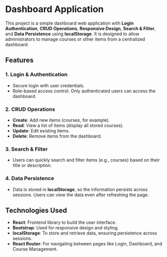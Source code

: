 # Dashboard Application

This project is a simple dashboard web application with **Login Authentication**, **CRUD Operations**, **Responsive Design**, **Search & Filter**, and **Data Persistence** using **localStorage**. It is designed to allow administrators to manage courses or other items from a centralized dashboard.

## Features

### 1. **Login & Authentication**
- Secure login with user credentials.
- Role-based access control. Only authenticated users can access the dashboard.

### 2. **CRUD Operations**
- **Create**: Add new items (courses, for example).
- **Read**: View a list of items (display all stored courses).
- **Update**: Edit existing items.
- **Delete**: Remove items from the dashboard.


### 3. **Search & Filter**
- Users can quickly search and filter items (e.g., courses) based on their title or description.

### 4. **Data Persistence**
- Data is stored in **localStorage**, so the information persists across sessions. Users can view the data even after refreshing the page.

## Technologies Used

- **React**: Frontend library to build the user interface.
- **Bootstrap**: Used for responsive design and styling.
- **localStorage**: To store and retrieve data, ensuring persistence across sessions.
- **React Router**: For navigating between pages like Login, Dashboard, and Course Management.
